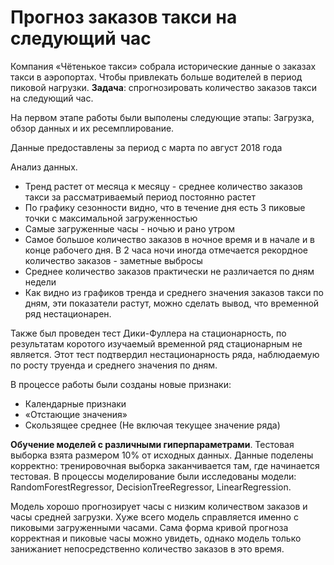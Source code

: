 # Прогноз заказов такси на следующий час
Компания «Чётенькое такси» собрала исторические данные о заказах такси в аэропортах. Чтобы привлекать больше водителей в период пиковой нагрузки.
**Задача**: спрогнозировать количество заказов такси на следующий час.

На первом этапе работы были выполены следующие этапы: Загрузка, обзор данных и их ресемплирование.

Данные предоставлены за период с марта по август 2018 года

Анализ данных.
- Тренд растет от месяца к месяцу - среднее количество заказов такси за рассматриваемый период постоянно растет
- По графику сезонности видно, что в течение дня есть 3 пиковые точки с максимальной загруженностью
- Самые загруженные часы - ночью и рано утром
- Самое большое количество заказов в ночное время и в начале и в конце рабочего дня. В 2 часа ночи иногда отмечается рекордное количество заказов - заметные выбросы
- Среднее количество заказов практически не различается по дням недели
- Как видно из графиков тренда и среднего значения заказов такси по дням, эти показатели растут, можно сделать вывод, что временной ряд нестационарен.

Также был проведен тест Дики-Фуллера на стационарность, по результатам коротого изучаемый временной ряд стационарным не является. Этот тест подтвердил нестационарность ряда, наблюдаемую по росту труенда и среднего значения по дням.

В процессе работы были созданы новые признаки:

- Календарные признаки
- «Отстающие значения»
- Скользящее среднее (Не включая текущее значение ряда)
  
**Обучение моделей с различными гиперпараметрами**. Тестовая выборка взята размером 10% от исходных данных. Данные поделены корректно: тренировочная выборка заканчивается там, где начинается тестовая. В процессы моделирование были исследованы модели: RandomForestRegressor, DecisionTreeRegressor, LinearRegression.

Модель хорошо прогнозирует часы с низким количеством заказов и часы средней загрузки. Хуже всего модель справляется именно с пиковыми загруженными часами. Сама форма кривой прогноза корректная и пиковые часы можно увидеть, однако модель только занижаниет непосредственно количество заказов в это время.
